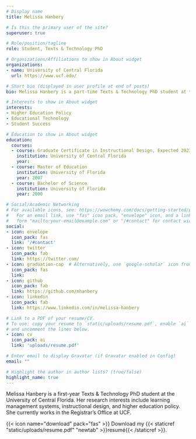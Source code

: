 ```yaml
---
# Display name
title: Melissa Hanbery

# Is this the primary user of the site?
superuser: true

# Role/position/tagline
role: Student, Texts & Technology PhD

# Organizations/Affiliations to show in About widget
organizations:
- name: University of Central Florida
  url: https://www.ucf.edu/

# Short bio (displayed in user profile at end of posts)
bio: Melissa Hanbery is a part-time Texts & Technology PhD student at the University of Central Florida. Her research interests include learning management systems, instructional design, and higher education policy. She currently works in the Registrar’s Office at UCF.

# Interests to show in About widget
interests:
- Higher Education Policy
- Educational Technology
- Student Success

# Education to show in About widget
education:
  courses:
  - course: Graduate Certificate in Instructional Design, Expected 2023
    institution: University of Central Florida
    year: 
  - course: Master of Education
    institution: University of Florida
    year: 2007
  - course: Bachelor of Science
    institution: University of Florida
    year: 2000

# Social/Academic Networking
# For available icons, see: https://wowchemy.com/docs/getting-started/page-builder/#icons
#   For an email link, use "fas" icon pack, "envelope" icon, and a link in the
#   form "mailto:your-email@example.com" or "/#contact" for contact widget.
social:
- icon: envelope
  icon_pack: fas
  link: '/#contact'
- icon: twitter
  icon_pack: fab
  link: https://twitter.com/
- icon: graduation-cap  # Alternatively, use `google-scholar` icon from `ai` icon pack
  icon_pack: fas
  link: 
- icon: github
  icon_pack: fab
  link: https://github.com/mhanbery
- icon: linkedin
  icon_pack: fab
  link: https://www.linkedin.com/in/melissa-hanbery

# Link to a PDF of your resume/CV.
# To use: copy your resume to `static/uploads/resume.pdf`, enable `ai` icons in `params.toml`, 
# and uncomment the lines below.
- icon: cv
  icon_pack: ai
  link: 'uploads/resume.pdf'

# Enter email to display Gravatar (if Gravatar enabled in Config)
email: ""

# Highlight the author in author lists? (true/false)
highlight_name: true
---
```


Melissa Hanbery is a first-year Texts & Technology PhD student at the University of Central Florida. Her research interests include learning management systems, instructional design, and higher education policy. She currently works in the Registrar’s Office at UCF.

{{< icon name="download" pack="fas" >}} Download my {{< staticref "static/uploads/resume.pdf" "newtab" >}}resumé{{< /staticref >}}.
